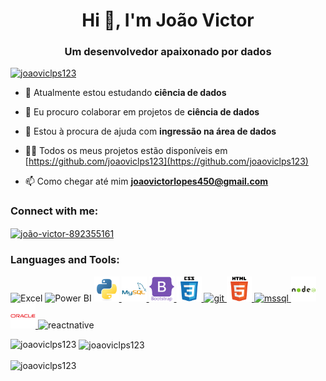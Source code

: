 <h1 align="center">Hi 👋, I'm João Victor</h1>
<h3 align="center">Um desenvolvedor apaixonado por dados</h3>

<p align="left"> <a href="https://github.com/ryo-ma/github-profile-trophy"><img src="https://github-profile-trophy.vercel.app/?username=joaoviclps123" alt="joaoviclps123" /></a> </p>

- 🔭 Atualmente estou estudando **ciência de dados**

- 👯 Eu procuro colaborar em projetos de **ciência de dados**

- 🤝 Estou à procura de ajuda com **ingressão na área de dados**

- 👨‍💻 Todos os meus projetos estão disponíveis em [https://github.com/joaoviclps123](https://github.com/joaoviclps123)

- 📫 Como chegar até mim **joaovictorlopes450@gmail.com**

<h3 align="left">Connect with me:</h3>
<p align="left">
<a href="https://linkedin.com/in/joão-victor-892355161" target="blank"><img align="center" src="https://raw.githubusercontent.com/rahuldkjain/github-profile-readme-generator/master/src/images/icons/Social/linked-in-alt.svg" alt="joão-victor-892355161" height="30" width="40" /></a>
</p>

<h3 align="left">Languages and Tools:</h3>
<p align="left"> 
<img width="40px" src="https://user-images.githubusercontent.com/95966908/154862938-254348e1-4291-448c-95ba-2daba1b33fb9.png" title = "Excel"/></code>
<img width="40px" src="https://user-images.githubusercontent.com/95966908/154862894-f215a9ce-9bcf-4f6e-ab59-43e1b8163431.png" title = "Power BI"/></code>
 <a href="https://www.python.org" target="_blank" rel="noreferrer"> <img src="https://raw.githubusercontent.com/devicons/devicon/master/icons/python/python-original.svg" alt="python" width="40" height="40"/> </a>
 <a href="https://www.mysql.com/" target="_blank" rel="noreferrer"> <img src="https://raw.githubusercontent.com/devicons/devicon/master/icons/mysql/mysql-original-wordmark.svg" alt="mysql" width="40" height="40"/> </a>
<a href="https://getbootstrap.com" target="_blank" rel="noreferrer"> <img src="https://raw.githubusercontent.com/devicons/devicon/master/icons/bootstrap/bootstrap-plain-wordmark.svg" alt="bootstrap" width="40" height="40"/> </a> <a href="https://www.w3schools.com/css/" target="_blank" rel="noreferrer"> <img src="https://raw.githubusercontent.com/devicons/devicon/master/icons/css3/css3-original-wordmark.svg" alt="css3" width="40" height="40"/> </a> <a href="https://git-scm.com/" target="_blank" rel="noreferrer"> <img src="https://www.vectorlogo.zone/logos/git-scm/git-scm-icon.svg" alt="git" width="40" height="40"/> </a> <a href="https://www.w3.org/html/" target="_blank" rel="noreferrer"> <img src="https://raw.githubusercontent.com/devicons/devicon/master/icons/html5/html5-original-wordmark.svg" alt="html5" width="40" height="40"/> </a> <a href="https://www.microsoft.com/en-us/sql-server" target="_blank" rel="noreferrer"> <img src="https://www.svgrepo.com/show/303229/microsoft-sql-server-logo.svg" alt="mssql" width="40" height="40"/> </a> <a href="https://nodejs.org" target="_blank" rel="noreferrer"> <img src="https://raw.githubusercontent.com/devicons/devicon/master/icons/nodejs/nodejs-original-wordmark.svg" alt="nodejs" width="40" height="40"/> </a> <a href="https://www.oracle.com/" target="_blank" rel="noreferrer"> <img src="https://raw.githubusercontent.com/devicons/devicon/master/icons/oracle/oracle-original.svg" alt="oracle" width="40" height="40"/> </a <a href="https://reactnative.dev/" target="_blank" rel="noreferrer"> <img src="https://reactnative.dev/img/header_logo.svg" alt="reactnative" width="40" height="40"/> </a></p>


<p><img align="left" src="https://github-readme-stats.vercel.app/api/top-langs?username=joaoviclps123&show_icons=true&locale=en&layout=compact" alt="joaoviclps123" /></p>

<p>&nbsp;<img align="center" src="https://github-readme-stats.vercel.app/api?username=joaoviclps123&show_icons=true&locale=en" alt="joaoviclps123" /></p>

<p><img align="center" src="https://github-readme-streak-stats.herokuapp.com/?user=joaoviclps123&" alt="joaoviclps123" /></p>
